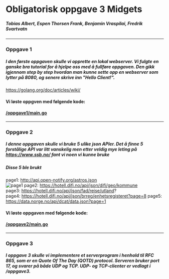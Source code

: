 # Obligatorisk oppgave 3 Midgets

##### _Tobias Albert_, _Espen Thorsen Frank_, _Benjamin Vraspilai_, _Fredrik Svartvatn_

----------------------------------------------------------------------------------

### Oppgave 1  

##### I den første oppgaven skulle vi opprette en lokal webserver. Vi fulgte en ganske bra tutorial for å hjelpe oss med å fullføre oppgaven. Den gikk igjennom step by step hvordan man kunne sette opp en webserver som lytter på 8080, og senere skrive inn "Hello Client!".
https://golang.org/doc/articles/wiki/

#### Vi løste oppgven med følgende kode:
#### [/oppgave1/main.go](https://github.com/TobiasAlbert123/IS-105/blob/master/Oblig3/src/oppgave1/main.go)

----------------------------------------------------------------------------------

### Oppgave 2

##### I denne oppgaven skulle vi bruke 5 ulike json APIer. Det å finne 5 forstålige API var litt vanskelig men etter veldig mye leting på https://www.ssb.no/ fant vi noen vi kunne bruke
##### Disse 5 ble brukt
page1: http://api.open-notify.org/astros.json  
![page1]()
page2: https://hotell.difi.no/api/json/difi/geo/kommune  
page3: https://hotell.difi.no/api/json/fad/reise/utland?  
page4: https://hotell.difi.no/api/json/brreg/enhetsregisteret?page=8
page5: https://data.norge.no/api/dcat/data.json?page=1

#### Vi løste oppgaven med følgende kode:
#### [/oppgave2/main.go](https://github.com/TobiasAlbert123/IS-105/blob/master/Oblig3/src/oppgave2/main.go)

------------------------------------------------------------------------------------

### Oppgave 3

##### I oppgave 3 skulle vi implementere et serverprogram i henhold til RFC 865, som er en Quote Of The Day (QOTD) protocol. Serveren bruker port 17, og svarer på både UDP og TCP. UDP- og TCP-clienter er vedlagt i /oppgave3.
